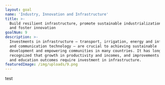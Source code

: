 ```yaml
---
layout: goal
name: 'Industry, Innovation and Infrastructure'
title: >-
  Build resilient infrastructure, promote sustainable industrialization
  and foster innovation
goalNum: 9
description: >-
  Investments in infrastructure – transport, irrigation, energy and information
  and communication technology – are crucial to achieving sustainable
  development and empowering communities in many countries. It has long been
  recognized that growth in productivity and incomes, and improvements in health
  and education outcomes require investment in infrastructure.
featuredImage: /img/uploads/9.png
---
```

test
